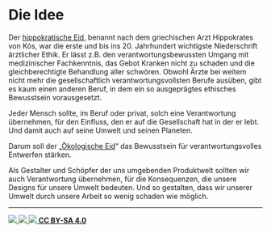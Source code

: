 # Die Idee

Der [hippokratische Eid](http://de.wikipedia.org/wiki/Eid_des_Hippokrates), benannt nach dem griechischen Arzt Hippokrates von Kós, war die erste und bis ins 20. Jahrhundert wichtigste Niederschrift ärztlicher Ethik. Er lässt z.B. den verantwortungsbewussten Umgang mit medizinischer Fachkenntnis, das Gebot Kranken nicht zu schaden und die gleichberechtigte Behandlung aller schwören.
Obwohl Ärzte bei weitem nicht mehr die gesellschaftlich verantwortungsvollsten Berufe ausüben, gibt es kaum einen anderen Beruf, in dem ein so ausgeprägtes ethisches Bewusstsein vorausgesetzt.

Jeder Mensch sollte, im Beruf oder privat, solch eine Verantwortung übernehmen, für den Einfluss, den er auf die Gesellschaft hat in der er lebt. Und damit auch auf seine Umwelt und seinen Planeten.

Darum soll der „[Ökologische Eid](/Der%20Ökologische%20Eid.md)“ das Bewusstsein für verantwortungsvolles Entwerfen stärken.

Als Gestalter und Schöpfer der uns umgebenden Produktwelt sollten wir auch Verantwortung übernehmen, für die Konsequenzen, die unsere Designs für unsere Umwelt bedeuten. Und so gestalten, dass wir unserer Umwelt durch unsere Arbeit so wenig schaden wie möglich.

***

[![](https://upload.wikimedia.org/wikipedia/commons/thumb/a/a3/Cc.logo.circle.svg/40px-Cc.logo.circle.svg.png) ![](https://upload.wikimedia.org/wikipedia/commons/thumb/3/3c/Cc-by_new.svg/40px-Cc-by_new.svg.png) ![](https://upload.wikimedia.org/wikipedia/commons/thumb/2/29/Cc-sa.svg/40px-Cc-sa.svg.png)
**CC BY-SA 4.0**](https://creativecommons.org/licenses/by-sa/4.0/)